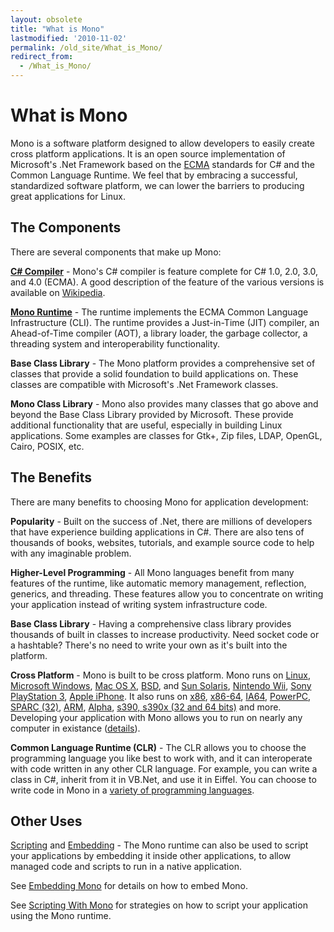 ```yaml
---
layout: obsolete
title: "What is Mono"
lastmodified: '2010-11-02'
permalink: /old_site/What_is_Mono/
redirect_from:
  - /What_is_Mono/
---
```


What is Mono
============

Mono is a software platform designed to allow developers to easily create cross platform applications. It is an open source implementation of Microsoft's .Net Framework based on the [ECMA]({{site.github.url}}/old_site/ECMA "ECMA") standards for C\# and the Common Language Runtime. We feel that by embracing a successful, standardized software platform, we can lower the barriers to producing great applications for Linux.

The Components
--------------

There are several components that make up Mono:

**[C\# Compiler]({{site.github.url}}/old_site/CSharp_Compiler "CSharp Compiler")** - Mono's C\# compiler is feature complete for C\# 1.0, 2.0, 3.0, and 4.0 (ECMA). A good description of the feature of the various versions is available on [Wikipedia](http://en.wikipedia.org/wiki/C_Sharp_%28programming_language%29#Versions).

**[Mono Runtime]({{site.github.url}}/old_site/Mono:Runtime "Mono:Runtime")** - The runtime implements the ECMA Common Language Infrastructure (CLI). The runtime provides a Just-in-Time (JIT) compiler, an Ahead-of-Time compiler (AOT), a library loader, the garbage collector, a threading system and interoperability functionality.

**Base Class Library** - The Mono platform provides a comprehensive set of classes that provide a solid foundation to build applications on. These classes are compatible with Microsoft's .Net Framework classes.

**Mono Class Library** - Mono also provides many classes that go above and beyond the Base Class Library provided by Microsoft. These provide additional functionality that are useful, especially in building Linux applications. Some examples are classes for Gtk+, Zip files, LDAP, OpenGL, Cairo, POSIX, etc.

The Benefits
------------

There are many benefits to choosing Mono for application development:

**Popularity** - Built on the success of .Net, there are millions of developers that have experience building applications in C\#. There are also tens of thousands of books, websites, tutorials, and example source code to help with any imaginable problem.

**Higher-Level Programming** - All Mono languages benefit from many features of the runtime, like automatic memory management, reflection, generics, and threading. These features allow you to concentrate on writing your application instead of writing system infrastructure code.

**Base Class Library** - Having a comprehensive class library provides thousands of built in classes to increase productivity. Need socket code or a hashtable? There's no need to write your own as it's built into the platform.

**Cross Platform** - Mono is built to be cross platform. Mono runs on [Linux]({{site.github.url}}/old_site/Mono:Linux "Mono:Linux"), [Microsoft Windows]({{site.github.url}}/old_site/Using_Mono_on_Windows), [Mac OS X]({{site.github.url}}/old_site/Mono:OSX "Mono:OSX"), [BSD]({{site.github.url}}/old_site/Mono:BSD "Mono:BSD"), and [Sun Solaris]({{site.github.url}}/old_site/Mono:Solaris "Mono:Solaris"), [Nintendo Wii]({{site.github.url}}/old_site/Mono:Wii "Mono:Wii"), [Sony PlayStation 3]({{site.github.url}}/old_site/Mono:PlayStation3 "Mono:PlayStation3"), [Apple iPhone]({{site.github.url}}/old_site/Mono:Iphone "Mono:Iphone"). It also runs on [x86]({{site.github.url}}/old_site/Mono:X86 "Mono:X86"), [x86-64]({{site.github.url}}/old_site/Mono:AMD64 "Mono:AMD64"), [IA64]({{site.github.url}}/old_site/Mono:IA64 "Mono:IA64"), [PowerPC]({{site.github.url}}/old_site/Mono:PowerPC "Mono:PowerPC"), [SPARC (32)]({{site.github.url}}/old_site/Mono:SPARC "Mono:SPARC"), [ARM]({{site.github.url}}/old_site/Mono:ARM "Mono:ARM"), [Alpha](/index.php?title=Mono:Alpha&action=edit&redlink=1 "Mono:Alpha (page does not exist)"), [s390, s390x (32 and 64 bits)]({{site.github.url}}/old_site/Mono:S390 "Mono:S390") and more. Developing your application with Mono allows you to run on nearly any computer in existance ([details](/index.php?title=Platforms&action=edit&redlink=1 "Platforms (page does not exist)")).

**Common Language Runtime (CLR)** - The CLR allows you to choose the programming language you like best to work with, and it can interoperate with code written in any other CLR language. For example, you can write a class in C\#, inherit from it in VB.Net, and use it in Eiffel. You can choose to write code in Mono in a [variety of programming languages]({{site.github.url}}/old_site/Languages "Languages").

Other Uses
----------

[Scripting]({{site.github.url}}/old_site/Scripting_With_Mono "Scripting With Mono") and [Embedding]({{site.github.url}}/old_site/Embedding_Mono "Embedding Mono") - The Mono runtime can also be used to script your applications by embedding it inside other applications, to allow managed code and scripts to run in a native application.

See [Embedding Mono]({{site.github.url}}/old_site/Embedding_Mono "Embedding Mono") for details on how to embed Mono.

See [Scripting With Mono]({{site.github.url}}/old_site/Scripting_With_Mono "Scripting With Mono") for strategies on how to script your application using the Mono runtime.

